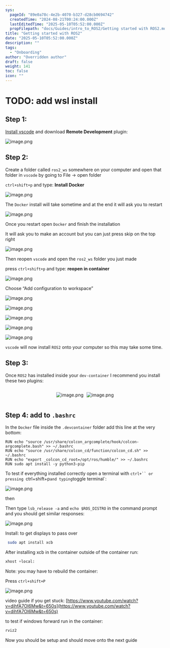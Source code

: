 ```yaml
---
sys:
  pageId: "89e0a78c-4e2b-4070-b327-d28cb0694742"
  createdTime: "2024-08-21T00:24:00.000Z"
  lastEditedTime: "2025-05-10T05:52:00.000Z"
  propFilepath: "docs/Guides/intro_to_ROS2/Getting started with ROS2.md"
title: "Getting started with ROS2"
date: "2025-05-10T05:52:00.000Z"
description: ""
tags:
  - "Onboarding"
author: "Overridden author"
draft: false
weight: 141
toc: false
icon: ""
---
```


# TODO: add wsl install

## Step 1:

[Install vscode](https://code.visualstudio.com/download) and download **Remote Development** plugin:

![image.png](https://prod-files-secure.s3.us-west-2.amazonaws.com/d518164a-d88e-44d1-a4ee-3adb3bd8bce0/efb52993-1881-4a40-b95e-6f020334f022/image.png?X-Amz-Algorithm=AWS4-HMAC-SHA256&X-Amz-Content-Sha256=UNSIGNED-PAYLOAD&X-Amz-Credential=ASIAZI2LB466VYQVKSY7%2F20250622%2Fus-west-2%2Fs3%2Faws4_request&X-Amz-Date=20250622T160904Z&X-Amz-Expires=3600&X-Amz-Security-Token=IQoJb3JpZ2luX2VjEAMaCXVzLXdlc3QtMiJHMEUCIQDcC1tvsK7cW7r9UaYSIJVUKDNrAbFSzkKPFzw9ntfTogIgGjIYVc9VBUBqb8B%2BrTFe9qlNGCZYbCfJZP1fqoI2kOMqiAQI7P%2F%2F%2F%2F%2F%2F%2F%2F%2F%2FARAAGgw2Mzc0MjMxODM4MDUiDFnG8BmQycnOKad6ZircA3Xl9tT8mf0tJlUe2DvENi6Z3WeIiIiSvr6OB9HvUTAiVaSpPLLgdxe2i6QoI%2Fcxkitk7xfCZEDnuTIaOdIs5tLToVkjLO1LefTBoKnOgXJDfOgyTpnzROZuq1buPXAgH63xxARhV3FrEeX7E%2FzljH9gCWpna4PczZiE8Sup4MR0tS8xJBnA6ovZD%2BzdQESS9AbbUSlu75zj8%2FM7sOFi36%2FhVbf4m1Ec9kD4J6HHNdO37SKGjlmkLQktpcRICe8IiOhz1CVg0ikuxRkVHmk42qPxecB7bXyHPzfBq72L3EDZCs7WvQZYX8v2raSqT1t1QABd5jXbXWGbXMFKvKRcPT4AXqp8YROhNOdJERipFr1cqffCJjaW0GIhLm2zd3LRKXnuIx5%2BUUQKAN3WA%2B31aZoiSTy8%2B7ITCi9Xzv6WEyOwtwX22VCj05bhevKFMZXEVf6IHZVz1r6Sgi6YvsoinDTQVSsb%2Bj73X4uAm1EMjXvIt7PZRuQAhs1lAoCzVRHH%2Bx1MUWrmYxdKCzADHxzPnQNO%2BqHRMrI4%2FgDkrbKJ7WczpI2aHRBv4GwAzlFjc86x5XSptLWGE6%2BRKrQVbx0CKu%2Beh%2FK83Zw22saUTXvEtxy93jkn90NHN%2B21GthUMKPB38IGOqUB6yeV8QRN4eAtXxzxctGS9yiLcw693pNFQfimoCfo%2B0AEl0dSDpdYX1tD%2Bc3%2F1PEsnHpY%2FUsG3F6Rqyo4VAz%2BBwp6011%2FgaJbFTdsEtHEX%2F%2FeaD4BgqHxKNF5c%2Bf1vr%2F%2BAJNSwP%2Bh1MEeacCgWpcMK8YUh64exRsAAuSH16THaa1k5p6c78IuPayVsP76dpu9F%2BMW9k6xff%2BOxnXG2o6ApolwjSrS&X-Amz-Signature=de2da1c3fc18c3d94df363c505b3007c37810a0824c3d851f44141935b87dcd0&X-Amz-SignedHeaders=host&x-amz-checksum-mode=ENABLED&x-id=GetObject)

## Step 2:

Create a folder called `ros2_ws` somewhere on your computer and open that folder in `vscode` by going to File → open folder 

`ctrl+shift+p` and type: **Install Docker**

![image.png](https://prod-files-secure.s3.us-west-2.amazonaws.com/d518164a-d88e-44d1-a4ee-3adb3bd8bce0/2269dc0e-1cd5-47ff-bceb-c04ad9b2eab0/image.png?X-Amz-Algorithm=AWS4-HMAC-SHA256&X-Amz-Content-Sha256=UNSIGNED-PAYLOAD&X-Amz-Credential=ASIAZI2LB466VYQVKSY7%2F20250622%2Fus-west-2%2Fs3%2Faws4_request&X-Amz-Date=20250622T160904Z&X-Amz-Expires=3600&X-Amz-Security-Token=IQoJb3JpZ2luX2VjEAMaCXVzLXdlc3QtMiJHMEUCIQDcC1tvsK7cW7r9UaYSIJVUKDNrAbFSzkKPFzw9ntfTogIgGjIYVc9VBUBqb8B%2BrTFe9qlNGCZYbCfJZP1fqoI2kOMqiAQI7P%2F%2F%2F%2F%2F%2F%2F%2F%2F%2FARAAGgw2Mzc0MjMxODM4MDUiDFnG8BmQycnOKad6ZircA3Xl9tT8mf0tJlUe2DvENi6Z3WeIiIiSvr6OB9HvUTAiVaSpPLLgdxe2i6QoI%2Fcxkitk7xfCZEDnuTIaOdIs5tLToVkjLO1LefTBoKnOgXJDfOgyTpnzROZuq1buPXAgH63xxARhV3FrEeX7E%2FzljH9gCWpna4PczZiE8Sup4MR0tS8xJBnA6ovZD%2BzdQESS9AbbUSlu75zj8%2FM7sOFi36%2FhVbf4m1Ec9kD4J6HHNdO37SKGjlmkLQktpcRICe8IiOhz1CVg0ikuxRkVHmk42qPxecB7bXyHPzfBq72L3EDZCs7WvQZYX8v2raSqT1t1QABd5jXbXWGbXMFKvKRcPT4AXqp8YROhNOdJERipFr1cqffCJjaW0GIhLm2zd3LRKXnuIx5%2BUUQKAN3WA%2B31aZoiSTy8%2B7ITCi9Xzv6WEyOwtwX22VCj05bhevKFMZXEVf6IHZVz1r6Sgi6YvsoinDTQVSsb%2Bj73X4uAm1EMjXvIt7PZRuQAhs1lAoCzVRHH%2Bx1MUWrmYxdKCzADHxzPnQNO%2BqHRMrI4%2FgDkrbKJ7WczpI2aHRBv4GwAzlFjc86x5XSptLWGE6%2BRKrQVbx0CKu%2Beh%2FK83Zw22saUTXvEtxy93jkn90NHN%2B21GthUMKPB38IGOqUB6yeV8QRN4eAtXxzxctGS9yiLcw693pNFQfimoCfo%2B0AEl0dSDpdYX1tD%2Bc3%2F1PEsnHpY%2FUsG3F6Rqyo4VAz%2BBwp6011%2FgaJbFTdsEtHEX%2F%2FeaD4BgqHxKNF5c%2Bf1vr%2F%2BAJNSwP%2Bh1MEeacCgWpcMK8YUh64exRsAAuSH16THaa1k5p6c78IuPayVsP76dpu9F%2BMW9k6xff%2BOxnXG2o6ApolwjSrS&X-Amz-Signature=beae778485bf2f06f3913aa0b06ded94a34b190496a6e6089ef33185f816f288&X-Amz-SignedHeaders=host&x-amz-checksum-mode=ENABLED&x-id=GetObject)

The `Docker` install will take sometime and at the end it will ask you to restart

![image.png](https://prod-files-secure.s3.us-west-2.amazonaws.com/d518164a-d88e-44d1-a4ee-3adb3bd8bce0/ed233f78-be33-4b1f-b89c-9c346c0e961e/image.png?X-Amz-Algorithm=AWS4-HMAC-SHA256&X-Amz-Content-Sha256=UNSIGNED-PAYLOAD&X-Amz-Credential=ASIAZI2LB466VYQVKSY7%2F20250622%2Fus-west-2%2Fs3%2Faws4_request&X-Amz-Date=20250622T160904Z&X-Amz-Expires=3600&X-Amz-Security-Token=IQoJb3JpZ2luX2VjEAMaCXVzLXdlc3QtMiJHMEUCIQDcC1tvsK7cW7r9UaYSIJVUKDNrAbFSzkKPFzw9ntfTogIgGjIYVc9VBUBqb8B%2BrTFe9qlNGCZYbCfJZP1fqoI2kOMqiAQI7P%2F%2F%2F%2F%2F%2F%2F%2F%2F%2FARAAGgw2Mzc0MjMxODM4MDUiDFnG8BmQycnOKad6ZircA3Xl9tT8mf0tJlUe2DvENi6Z3WeIiIiSvr6OB9HvUTAiVaSpPLLgdxe2i6QoI%2Fcxkitk7xfCZEDnuTIaOdIs5tLToVkjLO1LefTBoKnOgXJDfOgyTpnzROZuq1buPXAgH63xxARhV3FrEeX7E%2FzljH9gCWpna4PczZiE8Sup4MR0tS8xJBnA6ovZD%2BzdQESS9AbbUSlu75zj8%2FM7sOFi36%2FhVbf4m1Ec9kD4J6HHNdO37SKGjlmkLQktpcRICe8IiOhz1CVg0ikuxRkVHmk42qPxecB7bXyHPzfBq72L3EDZCs7WvQZYX8v2raSqT1t1QABd5jXbXWGbXMFKvKRcPT4AXqp8YROhNOdJERipFr1cqffCJjaW0GIhLm2zd3LRKXnuIx5%2BUUQKAN3WA%2B31aZoiSTy8%2B7ITCi9Xzv6WEyOwtwX22VCj05bhevKFMZXEVf6IHZVz1r6Sgi6YvsoinDTQVSsb%2Bj73X4uAm1EMjXvIt7PZRuQAhs1lAoCzVRHH%2Bx1MUWrmYxdKCzADHxzPnQNO%2BqHRMrI4%2FgDkrbKJ7WczpI2aHRBv4GwAzlFjc86x5XSptLWGE6%2BRKrQVbx0CKu%2Beh%2FK83Zw22saUTXvEtxy93jkn90NHN%2B21GthUMKPB38IGOqUB6yeV8QRN4eAtXxzxctGS9yiLcw693pNFQfimoCfo%2B0AEl0dSDpdYX1tD%2Bc3%2F1PEsnHpY%2FUsG3F6Rqyo4VAz%2BBwp6011%2FgaJbFTdsEtHEX%2F%2FeaD4BgqHxKNF5c%2Bf1vr%2F%2BAJNSwP%2Bh1MEeacCgWpcMK8YUh64exRsAAuSH16THaa1k5p6c78IuPayVsP76dpu9F%2BMW9k6xff%2BOxnXG2o6ApolwjSrS&X-Amz-Signature=f6c319cb0fb933abf3f130baa70483e136dcb6a2a6453b09b6a8106f910269e3&X-Amz-SignedHeaders=host&x-amz-checksum-mode=ENABLED&x-id=GetObject)

Once you restart open `Docker` and finish the installation

It will ask you to make an account but you can just press skip on the top right

![image.png](https://prod-files-secure.s3.us-west-2.amazonaws.com/d518164a-d88e-44d1-a4ee-3adb3bd8bce0/21010ad9-1659-4fd9-9f59-9932a09b2a3d/image.png?X-Amz-Algorithm=AWS4-HMAC-SHA256&X-Amz-Content-Sha256=UNSIGNED-PAYLOAD&X-Amz-Credential=ASIAZI2LB466VYQVKSY7%2F20250622%2Fus-west-2%2Fs3%2Faws4_request&X-Amz-Date=20250622T160904Z&X-Amz-Expires=3600&X-Amz-Security-Token=IQoJb3JpZ2luX2VjEAMaCXVzLXdlc3QtMiJHMEUCIQDcC1tvsK7cW7r9UaYSIJVUKDNrAbFSzkKPFzw9ntfTogIgGjIYVc9VBUBqb8B%2BrTFe9qlNGCZYbCfJZP1fqoI2kOMqiAQI7P%2F%2F%2F%2F%2F%2F%2F%2F%2F%2FARAAGgw2Mzc0MjMxODM4MDUiDFnG8BmQycnOKad6ZircA3Xl9tT8mf0tJlUe2DvENi6Z3WeIiIiSvr6OB9HvUTAiVaSpPLLgdxe2i6QoI%2Fcxkitk7xfCZEDnuTIaOdIs5tLToVkjLO1LefTBoKnOgXJDfOgyTpnzROZuq1buPXAgH63xxARhV3FrEeX7E%2FzljH9gCWpna4PczZiE8Sup4MR0tS8xJBnA6ovZD%2BzdQESS9AbbUSlu75zj8%2FM7sOFi36%2FhVbf4m1Ec9kD4J6HHNdO37SKGjlmkLQktpcRICe8IiOhz1CVg0ikuxRkVHmk42qPxecB7bXyHPzfBq72L3EDZCs7WvQZYX8v2raSqT1t1QABd5jXbXWGbXMFKvKRcPT4AXqp8YROhNOdJERipFr1cqffCJjaW0GIhLm2zd3LRKXnuIx5%2BUUQKAN3WA%2B31aZoiSTy8%2B7ITCi9Xzv6WEyOwtwX22VCj05bhevKFMZXEVf6IHZVz1r6Sgi6YvsoinDTQVSsb%2Bj73X4uAm1EMjXvIt7PZRuQAhs1lAoCzVRHH%2Bx1MUWrmYxdKCzADHxzPnQNO%2BqHRMrI4%2FgDkrbKJ7WczpI2aHRBv4GwAzlFjc86x5XSptLWGE6%2BRKrQVbx0CKu%2Beh%2FK83Zw22saUTXvEtxy93jkn90NHN%2B21GthUMKPB38IGOqUB6yeV8QRN4eAtXxzxctGS9yiLcw693pNFQfimoCfo%2B0AEl0dSDpdYX1tD%2Bc3%2F1PEsnHpY%2FUsG3F6Rqyo4VAz%2BBwp6011%2FgaJbFTdsEtHEX%2F%2FeaD4BgqHxKNF5c%2Bf1vr%2F%2BAJNSwP%2Bh1MEeacCgWpcMK8YUh64exRsAAuSH16THaa1k5p6c78IuPayVsP76dpu9F%2BMW9k6xff%2BOxnXG2o6ApolwjSrS&X-Amz-Signature=2469beb477e1060bcda5d999742d2bfc5d4d17a5dfcf16d8d0353907e3ded1ce&X-Amz-SignedHeaders=host&x-amz-checksum-mode=ENABLED&x-id=GetObject)

Then reopen `vscode` and open the `ros2_ws` folder you just made

press `ctrl+shift+p` and type: **reopen in container**

![image.png](https://prod-files-secure.s3.us-west-2.amazonaws.com/d518164a-d88e-44d1-a4ee-3adb3bd8bce0/4e93b8c2-41ad-488c-8095-c74205196118/image.png?X-Amz-Algorithm=AWS4-HMAC-SHA256&X-Amz-Content-Sha256=UNSIGNED-PAYLOAD&X-Amz-Credential=ASIAZI2LB466VYQVKSY7%2F20250622%2Fus-west-2%2Fs3%2Faws4_request&X-Amz-Date=20250622T160904Z&X-Amz-Expires=3600&X-Amz-Security-Token=IQoJb3JpZ2luX2VjEAMaCXVzLXdlc3QtMiJHMEUCIQDcC1tvsK7cW7r9UaYSIJVUKDNrAbFSzkKPFzw9ntfTogIgGjIYVc9VBUBqb8B%2BrTFe9qlNGCZYbCfJZP1fqoI2kOMqiAQI7P%2F%2F%2F%2F%2F%2F%2F%2F%2F%2FARAAGgw2Mzc0MjMxODM4MDUiDFnG8BmQycnOKad6ZircA3Xl9tT8mf0tJlUe2DvENi6Z3WeIiIiSvr6OB9HvUTAiVaSpPLLgdxe2i6QoI%2Fcxkitk7xfCZEDnuTIaOdIs5tLToVkjLO1LefTBoKnOgXJDfOgyTpnzROZuq1buPXAgH63xxARhV3FrEeX7E%2FzljH9gCWpna4PczZiE8Sup4MR0tS8xJBnA6ovZD%2BzdQESS9AbbUSlu75zj8%2FM7sOFi36%2FhVbf4m1Ec9kD4J6HHNdO37SKGjlmkLQktpcRICe8IiOhz1CVg0ikuxRkVHmk42qPxecB7bXyHPzfBq72L3EDZCs7WvQZYX8v2raSqT1t1QABd5jXbXWGbXMFKvKRcPT4AXqp8YROhNOdJERipFr1cqffCJjaW0GIhLm2zd3LRKXnuIx5%2BUUQKAN3WA%2B31aZoiSTy8%2B7ITCi9Xzv6WEyOwtwX22VCj05bhevKFMZXEVf6IHZVz1r6Sgi6YvsoinDTQVSsb%2Bj73X4uAm1EMjXvIt7PZRuQAhs1lAoCzVRHH%2Bx1MUWrmYxdKCzADHxzPnQNO%2BqHRMrI4%2FgDkrbKJ7WczpI2aHRBv4GwAzlFjc86x5XSptLWGE6%2BRKrQVbx0CKu%2Beh%2FK83Zw22saUTXvEtxy93jkn90NHN%2B21GthUMKPB38IGOqUB6yeV8QRN4eAtXxzxctGS9yiLcw693pNFQfimoCfo%2B0AEl0dSDpdYX1tD%2Bc3%2F1PEsnHpY%2FUsG3F6Rqyo4VAz%2BBwp6011%2FgaJbFTdsEtHEX%2F%2FeaD4BgqHxKNF5c%2Bf1vr%2F%2BAJNSwP%2Bh1MEeacCgWpcMK8YUh64exRsAAuSH16THaa1k5p6c78IuPayVsP76dpu9F%2BMW9k6xff%2BOxnXG2o6ApolwjSrS&X-Amz-Signature=b89010fe14e09711bb21b4538e6866e5d21726cf38557a364f3a37b6082401fe&X-Amz-SignedHeaders=host&x-amz-checksum-mode=ENABLED&x-id=GetObject)

Choose “Add configuration to workspace”

![image.png](https://prod-files-secure.s3.us-west-2.amazonaws.com/d518164a-d88e-44d1-a4ee-3adb3bd8bce0/9560b282-5060-4989-ba37-97e7b2c22476/image.png?X-Amz-Algorithm=AWS4-HMAC-SHA256&X-Amz-Content-Sha256=UNSIGNED-PAYLOAD&X-Amz-Credential=ASIAZI2LB466VYQVKSY7%2F20250622%2Fus-west-2%2Fs3%2Faws4_request&X-Amz-Date=20250622T160904Z&X-Amz-Expires=3600&X-Amz-Security-Token=IQoJb3JpZ2luX2VjEAMaCXVzLXdlc3QtMiJHMEUCIQDcC1tvsK7cW7r9UaYSIJVUKDNrAbFSzkKPFzw9ntfTogIgGjIYVc9VBUBqb8B%2BrTFe9qlNGCZYbCfJZP1fqoI2kOMqiAQI7P%2F%2F%2F%2F%2F%2F%2F%2F%2F%2FARAAGgw2Mzc0MjMxODM4MDUiDFnG8BmQycnOKad6ZircA3Xl9tT8mf0tJlUe2DvENi6Z3WeIiIiSvr6OB9HvUTAiVaSpPLLgdxe2i6QoI%2Fcxkitk7xfCZEDnuTIaOdIs5tLToVkjLO1LefTBoKnOgXJDfOgyTpnzROZuq1buPXAgH63xxARhV3FrEeX7E%2FzljH9gCWpna4PczZiE8Sup4MR0tS8xJBnA6ovZD%2BzdQESS9AbbUSlu75zj8%2FM7sOFi36%2FhVbf4m1Ec9kD4J6HHNdO37SKGjlmkLQktpcRICe8IiOhz1CVg0ikuxRkVHmk42qPxecB7bXyHPzfBq72L3EDZCs7WvQZYX8v2raSqT1t1QABd5jXbXWGbXMFKvKRcPT4AXqp8YROhNOdJERipFr1cqffCJjaW0GIhLm2zd3LRKXnuIx5%2BUUQKAN3WA%2B31aZoiSTy8%2B7ITCi9Xzv6WEyOwtwX22VCj05bhevKFMZXEVf6IHZVz1r6Sgi6YvsoinDTQVSsb%2Bj73X4uAm1EMjXvIt7PZRuQAhs1lAoCzVRHH%2Bx1MUWrmYxdKCzADHxzPnQNO%2BqHRMrI4%2FgDkrbKJ7WczpI2aHRBv4GwAzlFjc86x5XSptLWGE6%2BRKrQVbx0CKu%2Beh%2FK83Zw22saUTXvEtxy93jkn90NHN%2B21GthUMKPB38IGOqUB6yeV8QRN4eAtXxzxctGS9yiLcw693pNFQfimoCfo%2B0AEl0dSDpdYX1tD%2Bc3%2F1PEsnHpY%2FUsG3F6Rqyo4VAz%2BBwp6011%2FgaJbFTdsEtHEX%2F%2FeaD4BgqHxKNF5c%2Bf1vr%2F%2BAJNSwP%2Bh1MEeacCgWpcMK8YUh64exRsAAuSH16THaa1k5p6c78IuPayVsP76dpu9F%2BMW9k6xff%2BOxnXG2o6ApolwjSrS&X-Amz-Signature=2f9ce79a3f04d85fb763926f41547200373024114a35b515171067bc1f571c4f&X-Amz-SignedHeaders=host&x-amz-checksum-mode=ENABLED&x-id=GetObject)

![image.png](https://prod-files-secure.s3.us-west-2.amazonaws.com/d518164a-d88e-44d1-a4ee-3adb3bd8bce0/2ee63f81-886b-48e8-a553-dc6e5eac99e4/image.png?X-Amz-Algorithm=AWS4-HMAC-SHA256&X-Amz-Content-Sha256=UNSIGNED-PAYLOAD&X-Amz-Credential=ASIAZI2LB466VYQVKSY7%2F20250622%2Fus-west-2%2Fs3%2Faws4_request&X-Amz-Date=20250622T160904Z&X-Amz-Expires=3600&X-Amz-Security-Token=IQoJb3JpZ2luX2VjEAMaCXVzLXdlc3QtMiJHMEUCIQDcC1tvsK7cW7r9UaYSIJVUKDNrAbFSzkKPFzw9ntfTogIgGjIYVc9VBUBqb8B%2BrTFe9qlNGCZYbCfJZP1fqoI2kOMqiAQI7P%2F%2F%2F%2F%2F%2F%2F%2F%2F%2FARAAGgw2Mzc0MjMxODM4MDUiDFnG8BmQycnOKad6ZircA3Xl9tT8mf0tJlUe2DvENi6Z3WeIiIiSvr6OB9HvUTAiVaSpPLLgdxe2i6QoI%2Fcxkitk7xfCZEDnuTIaOdIs5tLToVkjLO1LefTBoKnOgXJDfOgyTpnzROZuq1buPXAgH63xxARhV3FrEeX7E%2FzljH9gCWpna4PczZiE8Sup4MR0tS8xJBnA6ovZD%2BzdQESS9AbbUSlu75zj8%2FM7sOFi36%2FhVbf4m1Ec9kD4J6HHNdO37SKGjlmkLQktpcRICe8IiOhz1CVg0ikuxRkVHmk42qPxecB7bXyHPzfBq72L3EDZCs7WvQZYX8v2raSqT1t1QABd5jXbXWGbXMFKvKRcPT4AXqp8YROhNOdJERipFr1cqffCJjaW0GIhLm2zd3LRKXnuIx5%2BUUQKAN3WA%2B31aZoiSTy8%2B7ITCi9Xzv6WEyOwtwX22VCj05bhevKFMZXEVf6IHZVz1r6Sgi6YvsoinDTQVSsb%2Bj73X4uAm1EMjXvIt7PZRuQAhs1lAoCzVRHH%2Bx1MUWrmYxdKCzADHxzPnQNO%2BqHRMrI4%2FgDkrbKJ7WczpI2aHRBv4GwAzlFjc86x5XSptLWGE6%2BRKrQVbx0CKu%2Beh%2FK83Zw22saUTXvEtxy93jkn90NHN%2B21GthUMKPB38IGOqUB6yeV8QRN4eAtXxzxctGS9yiLcw693pNFQfimoCfo%2B0AEl0dSDpdYX1tD%2Bc3%2F1PEsnHpY%2FUsG3F6Rqyo4VAz%2BBwp6011%2FgaJbFTdsEtHEX%2F%2FeaD4BgqHxKNF5c%2Bf1vr%2F%2BAJNSwP%2Bh1MEeacCgWpcMK8YUh64exRsAAuSH16THaa1k5p6c78IuPayVsP76dpu9F%2BMW9k6xff%2BOxnXG2o6ApolwjSrS&X-Amz-Signature=5b4355ec6ea7fceb459a3e25b11ac6bb47427b3885d8b4e2f48ebb314d006145&X-Amz-SignedHeaders=host&x-amz-checksum-mode=ENABLED&x-id=GetObject)

![image.png](https://prod-files-secure.s3.us-west-2.amazonaws.com/d518164a-d88e-44d1-a4ee-3adb3bd8bce0/ae1580b2-b048-407e-aed9-b584224a7a04/image.png?X-Amz-Algorithm=AWS4-HMAC-SHA256&X-Amz-Content-Sha256=UNSIGNED-PAYLOAD&X-Amz-Credential=ASIAZI2LB466VYQVKSY7%2F20250622%2Fus-west-2%2Fs3%2Faws4_request&X-Amz-Date=20250622T160904Z&X-Amz-Expires=3600&X-Amz-Security-Token=IQoJb3JpZ2luX2VjEAMaCXVzLXdlc3QtMiJHMEUCIQDcC1tvsK7cW7r9UaYSIJVUKDNrAbFSzkKPFzw9ntfTogIgGjIYVc9VBUBqb8B%2BrTFe9qlNGCZYbCfJZP1fqoI2kOMqiAQI7P%2F%2F%2F%2F%2F%2F%2F%2F%2F%2FARAAGgw2Mzc0MjMxODM4MDUiDFnG8BmQycnOKad6ZircA3Xl9tT8mf0tJlUe2DvENi6Z3WeIiIiSvr6OB9HvUTAiVaSpPLLgdxe2i6QoI%2Fcxkitk7xfCZEDnuTIaOdIs5tLToVkjLO1LefTBoKnOgXJDfOgyTpnzROZuq1buPXAgH63xxARhV3FrEeX7E%2FzljH9gCWpna4PczZiE8Sup4MR0tS8xJBnA6ovZD%2BzdQESS9AbbUSlu75zj8%2FM7sOFi36%2FhVbf4m1Ec9kD4J6HHNdO37SKGjlmkLQktpcRICe8IiOhz1CVg0ikuxRkVHmk42qPxecB7bXyHPzfBq72L3EDZCs7WvQZYX8v2raSqT1t1QABd5jXbXWGbXMFKvKRcPT4AXqp8YROhNOdJERipFr1cqffCJjaW0GIhLm2zd3LRKXnuIx5%2BUUQKAN3WA%2B31aZoiSTy8%2B7ITCi9Xzv6WEyOwtwX22VCj05bhevKFMZXEVf6IHZVz1r6Sgi6YvsoinDTQVSsb%2Bj73X4uAm1EMjXvIt7PZRuQAhs1lAoCzVRHH%2Bx1MUWrmYxdKCzADHxzPnQNO%2BqHRMrI4%2FgDkrbKJ7WczpI2aHRBv4GwAzlFjc86x5XSptLWGE6%2BRKrQVbx0CKu%2Beh%2FK83Zw22saUTXvEtxy93jkn90NHN%2B21GthUMKPB38IGOqUB6yeV8QRN4eAtXxzxctGS9yiLcw693pNFQfimoCfo%2B0AEl0dSDpdYX1tD%2Bc3%2F1PEsnHpY%2FUsG3F6Rqyo4VAz%2BBwp6011%2FgaJbFTdsEtHEX%2F%2FeaD4BgqHxKNF5c%2Bf1vr%2F%2BAJNSwP%2Bh1MEeacCgWpcMK8YUh64exRsAAuSH16THaa1k5p6c78IuPayVsP76dpu9F%2BMW9k6xff%2BOxnXG2o6ApolwjSrS&X-Amz-Signature=20ee8fb212520e236ff6e048fae711cc55ffdaaaca8073a8523077e415663634&X-Amz-SignedHeaders=host&x-amz-checksum-mode=ENABLED&x-id=GetObject)

![image.png](https://prod-files-secure.s3.us-west-2.amazonaws.com/d518164a-d88e-44d1-a4ee-3adb3bd8bce0/53255b28-f75e-430f-b9e3-c0ac8577e42b/image.png?X-Amz-Algorithm=AWS4-HMAC-SHA256&X-Amz-Content-Sha256=UNSIGNED-PAYLOAD&X-Amz-Credential=ASIAZI2LB466VYQVKSY7%2F20250622%2Fus-west-2%2Fs3%2Faws4_request&X-Amz-Date=20250622T160904Z&X-Amz-Expires=3600&X-Amz-Security-Token=IQoJb3JpZ2luX2VjEAMaCXVzLXdlc3QtMiJHMEUCIQDcC1tvsK7cW7r9UaYSIJVUKDNrAbFSzkKPFzw9ntfTogIgGjIYVc9VBUBqb8B%2BrTFe9qlNGCZYbCfJZP1fqoI2kOMqiAQI7P%2F%2F%2F%2F%2F%2F%2F%2F%2F%2FARAAGgw2Mzc0MjMxODM4MDUiDFnG8BmQycnOKad6ZircA3Xl9tT8mf0tJlUe2DvENi6Z3WeIiIiSvr6OB9HvUTAiVaSpPLLgdxe2i6QoI%2Fcxkitk7xfCZEDnuTIaOdIs5tLToVkjLO1LefTBoKnOgXJDfOgyTpnzROZuq1buPXAgH63xxARhV3FrEeX7E%2FzljH9gCWpna4PczZiE8Sup4MR0tS8xJBnA6ovZD%2BzdQESS9AbbUSlu75zj8%2FM7sOFi36%2FhVbf4m1Ec9kD4J6HHNdO37SKGjlmkLQktpcRICe8IiOhz1CVg0ikuxRkVHmk42qPxecB7bXyHPzfBq72L3EDZCs7WvQZYX8v2raSqT1t1QABd5jXbXWGbXMFKvKRcPT4AXqp8YROhNOdJERipFr1cqffCJjaW0GIhLm2zd3LRKXnuIx5%2BUUQKAN3WA%2B31aZoiSTy8%2B7ITCi9Xzv6WEyOwtwX22VCj05bhevKFMZXEVf6IHZVz1r6Sgi6YvsoinDTQVSsb%2Bj73X4uAm1EMjXvIt7PZRuQAhs1lAoCzVRHH%2Bx1MUWrmYxdKCzADHxzPnQNO%2BqHRMrI4%2FgDkrbKJ7WczpI2aHRBv4GwAzlFjc86x5XSptLWGE6%2BRKrQVbx0CKu%2Beh%2FK83Zw22saUTXvEtxy93jkn90NHN%2B21GthUMKPB38IGOqUB6yeV8QRN4eAtXxzxctGS9yiLcw693pNFQfimoCfo%2B0AEl0dSDpdYX1tD%2Bc3%2F1PEsnHpY%2FUsG3F6Rqyo4VAz%2BBwp6011%2FgaJbFTdsEtHEX%2F%2FeaD4BgqHxKNF5c%2Bf1vr%2F%2BAJNSwP%2Bh1MEeacCgWpcMK8YUh64exRsAAuSH16THaa1k5p6c78IuPayVsP76dpu9F%2BMW9k6xff%2BOxnXG2o6ApolwjSrS&X-Amz-Signature=337918d2b3aa4f5af9a4f70b73f4c877391bbf1d4b14c4f713f4b352bd03bebe&X-Amz-SignedHeaders=host&x-amz-checksum-mode=ENABLED&x-id=GetObject)

![image.png](https://prod-files-secure.s3.us-west-2.amazonaws.com/d518164a-d88e-44d1-a4ee-3adb3bd8bce0/7c562767-5af9-4ffb-97d1-327bcdf4ee00/image.png?X-Amz-Algorithm=AWS4-HMAC-SHA256&X-Amz-Content-Sha256=UNSIGNED-PAYLOAD&X-Amz-Credential=ASIAZI2LB466VYQVKSY7%2F20250622%2Fus-west-2%2Fs3%2Faws4_request&X-Amz-Date=20250622T160904Z&X-Amz-Expires=3600&X-Amz-Security-Token=IQoJb3JpZ2luX2VjEAMaCXVzLXdlc3QtMiJHMEUCIQDcC1tvsK7cW7r9UaYSIJVUKDNrAbFSzkKPFzw9ntfTogIgGjIYVc9VBUBqb8B%2BrTFe9qlNGCZYbCfJZP1fqoI2kOMqiAQI7P%2F%2F%2F%2F%2F%2F%2F%2F%2F%2FARAAGgw2Mzc0MjMxODM4MDUiDFnG8BmQycnOKad6ZircA3Xl9tT8mf0tJlUe2DvENi6Z3WeIiIiSvr6OB9HvUTAiVaSpPLLgdxe2i6QoI%2Fcxkitk7xfCZEDnuTIaOdIs5tLToVkjLO1LefTBoKnOgXJDfOgyTpnzROZuq1buPXAgH63xxARhV3FrEeX7E%2FzljH9gCWpna4PczZiE8Sup4MR0tS8xJBnA6ovZD%2BzdQESS9AbbUSlu75zj8%2FM7sOFi36%2FhVbf4m1Ec9kD4J6HHNdO37SKGjlmkLQktpcRICe8IiOhz1CVg0ikuxRkVHmk42qPxecB7bXyHPzfBq72L3EDZCs7WvQZYX8v2raSqT1t1QABd5jXbXWGbXMFKvKRcPT4AXqp8YROhNOdJERipFr1cqffCJjaW0GIhLm2zd3LRKXnuIx5%2BUUQKAN3WA%2B31aZoiSTy8%2B7ITCi9Xzv6WEyOwtwX22VCj05bhevKFMZXEVf6IHZVz1r6Sgi6YvsoinDTQVSsb%2Bj73X4uAm1EMjXvIt7PZRuQAhs1lAoCzVRHH%2Bx1MUWrmYxdKCzADHxzPnQNO%2BqHRMrI4%2FgDkrbKJ7WczpI2aHRBv4GwAzlFjc86x5XSptLWGE6%2BRKrQVbx0CKu%2Beh%2FK83Zw22saUTXvEtxy93jkn90NHN%2B21GthUMKPB38IGOqUB6yeV8QRN4eAtXxzxctGS9yiLcw693pNFQfimoCfo%2B0AEl0dSDpdYX1tD%2Bc3%2F1PEsnHpY%2FUsG3F6Rqyo4VAz%2BBwp6011%2FgaJbFTdsEtHEX%2F%2FeaD4BgqHxKNF5c%2Bf1vr%2F%2BAJNSwP%2Bh1MEeacCgWpcMK8YUh64exRsAAuSH16THaa1k5p6c78IuPayVsP76dpu9F%2BMW9k6xff%2BOxnXG2o6ApolwjSrS&X-Amz-Signature=6c8d84cb78cb9f6c9d8c294ded0210fb93cd2db03647cb4a3135ee4582bc21fe&X-Amz-SignedHeaders=host&x-amz-checksum-mode=ENABLED&x-id=GetObject)

`vscode` will now install `ROS2` onto your computer so this may take some time.

## Step 3:

Once `ROS2` has installed inside your `dev-container` I recommend you install these two plugins:

<div style="display: flex;flex-direction: row; column-gap:10px; max-width: 630px;justify-content: center;">
<div>

![image.png](https://prod-files-secure.s3.us-west-2.amazonaws.com/d518164a-d88e-44d1-a4ee-3adb3bd8bce0/3fc3d550-5a54-4ba1-ba6b-faa01cdb7369/image.png?X-Amz-Algorithm=AWS4-HMAC-SHA256&X-Amz-Content-Sha256=UNSIGNED-PAYLOAD&X-Amz-Credential=ASIAZI2LB466QQNTLARZ%2F20250622%2Fus-west-2%2Fs3%2Faws4_request&X-Amz-Date=20250622T160909Z&X-Amz-Expires=3600&X-Amz-Security-Token=IQoJb3JpZ2luX2VjEAQaCXVzLXdlc3QtMiJHMEUCIQD4Vkbgzc4DaHNKKaKqFtX%2FLYMK9%2FqlMEzTq8POPWSIdwIgUiBRS6ITx1DjLD%2B%2FjapsnzZN470URMLT%2BZz7B0wmQiwqiAQI7f%2F%2F%2F%2F%2F%2F%2F%2F%2F%2FARAAGgw2Mzc0MjMxODM4MDUiDJGnxIxSnHIIPqdohSrcA43LjjbZU8112SW%2F7ot%2FugjbXiOQqqyoRF655xjWBL4ASfErt0RviBcHUz5yFj4N6Za1YaWkzbFrt%2BXRxXkubAtHW9vwZsGrE%2Fusib%2BJRQ%2FYwWSjYe7qsQW8IKYlk7fHsfj6v3jqvCGQKo0f4sRS3eU3xOf%2BsDvfgPHxbBINjK2HoKkEDgZ2nu6%2BithxlFvSSJHGr9WgSw4rw86wUSJnLsxHovT91y7g860jrxX715eLytgjXFRJMrYC364X51taNCexkPx4ck6SU0DakBEm20tm%2BBgXvcFKSRxNHilMZIQnaOyVFyppH1qI%2FKsLF14N%2FJoyJfL18%2FxFpf1%2FYiKqNkeekAK0xHhl2mXLJvXRmIcUhAsilKZSHr%2B5IkuB72MV07u%2B%2BbqPjdT0jYjf6wik2NcvRsx8HSu%2BPsCNvjDZCbo78Fr6eq5UNd2BGeFoGCLvJdnmXqUWh90VRykIqZmTt%2FP6FHeFXh%2B1UjuVyubKXDirKJvAEqevk0cfsFTcUr4373x%2Br4wu37gad5wjO2Skpz%2F6Q4DxliveJZtpIY0mBJ1XEfJ3Gyr1x5Z7BqzK8Pkax9hi1lRME4f6sjR7l9cAzFaLbfbc0x%2Fx4xHQuuQLr7Reakq5M5U4xmCgx%2B3YMPfZ38IGOqUB978qVA6%2BPSxXMFoZrIz7oONPMHLG3F%2BOBqrzTBncaHpK7AMCr5qZVxYCtdjz9GF9YeKEHwClzPiky44KMWJtG7cnTOGTlG6BRcdvf%2BcRaGtZAhHUuZyn3D3FVMAoGNDiTwkQzkhtfoXUMbhskukW%2BzQ1YxnlASqo0naeQqE6ddQloz%2FCLQTdjJx3n4u544zOEmdrNrCb4%2F0fTEA39sc%2BFCL7lR1j&X-Amz-Signature=2abb6d9024b2a208e3f9c896e85e9f21f8043d54b12a28b4c2229321e36e85fc&X-Amz-SignedHeaders=host&x-amz-checksum-mode=ENABLED&x-id=GetObject)

</div>
<div>

![image.png](https://prod-files-secure.s3.us-west-2.amazonaws.com/d518164a-d88e-44d1-a4ee-3adb3bd8bce0/d994cc66-13c2-4093-a5a3-f84cf4601a82/image.png?X-Amz-Algorithm=AWS4-HMAC-SHA256&X-Amz-Content-Sha256=UNSIGNED-PAYLOAD&X-Amz-Credential=ASIAZI2LB466XXBVEW4P%2F20250622%2Fus-west-2%2Fs3%2Faws4_request&X-Amz-Date=20250622T160911Z&X-Amz-Expires=3600&X-Amz-Security-Token=IQoJb3JpZ2luX2VjEAUaCXVzLXdlc3QtMiJHMEUCIQCQYD5oKMulJC4YJhT8t%2F2B%2BobmD0hQi8jzdLkjpx4p9wIgC%2BhYhkn89AnXL%2FoT2xx8un4vIr%2Fywqus2qlLTy5ShXAqiAQI7f%2F%2F%2F%2F%2F%2F%2F%2F%2F%2FARAAGgw2Mzc0MjMxODM4MDUiDMdnj8%2FIYcnquKPkRSrcA4ZjzC%2FtGtng9hVI%2BdptZT0%2FNbBqXRK6hKIHIrm6a9E1HpTtr0HbormdgxuF3IFRvF9vw5WAqA1WKZ%2BeNUrH5wQZ10ZlCCZxsuN2xsw%2BAnDqDMmrlwXf7J9jv0LNfKKZl7bUFXkUl1OO6kaMP2IrYysTGCeWZYLVlYs5IOj%2B4aX4i1FnJrPdzkpSNUgbaXwypzw5uFPe5Jon7xhBqMn6sO89bx5LXxRkmvvfjiMTvUqMf4hcIG%2F1gx%2F3x7ZQgnztJmTwqZEXXHWIsr3nHW%2BkwYhrzyVXfMaTmwB8Sk0lPq%2FuowoByFeC8gOnc8HvznspYMPmMxHR%2F6faiDGaMZy%2BzgJQbIuimFnUA2h3eh9x7dyvNJUsa7trrNRC%2FlOPg%2Bi3cyZ26l8mdsCC%2BBLas9CmNzajGvQhX8aTHXuhIZOuAqmUfJJyHLs%2FKS79SaLvUM2GtBtjI3DjV5I6zs7r9dbdcoE%2BP402P2j7OHC8eBZ%2BaKKDthbWuwSc1zCm5ue%2B9xJgZVpnORiRz3lwbVYMZJAduZZxUSKW9vnZtH1oT%2F1nLlf6XZGT03L7%2BiUXult%2FDw1LtL%2FKnt9Pk6rh0yDycFxHpocBWr%2F1wxIFi3q6qBUVFsdD%2BBWDcA15bXlp8%2BicMK7q38IGOqUBG6GMOEndTq%2B7rT7PtyTRXldeJWch717JbY%2BBV7kDMFg1QhhaNHIwmDnCjIbe7GLQb9l2YIcCGBGTzx9ExK4omZd3tC5iG019CGB2VqoGKR4U%2FuAjCD%2BXuaKH2Z8Ssuo09wBf1tIrZhNOv2gE2P25v0ArjjOzM%2BEG3N4cVGKceSxrwNiGENyGxsCqopn5QnXrZU3wRPt%2BwTrIhMga7srOGPeEIIXU&X-Amz-Signature=3b2097fad2201e78e458f79d57443eb4a732bc5b7ce70c8c23b622dd41256341&X-Amz-SignedHeaders=host&x-amz-checksum-mode=ENABLED&x-id=GetObject)

</div>
</div>

## Step 4: add to `.bashrc`

In the `Docker` file inside the `.devcontainer` folder add this line at the very bottom: 

```docker
RUN echo "source /usr/share/colcon_argcomplete/hook/colcon-argcomplete.bash" >> ~/.bashrc
RUN echo "source /usr/share/colcon_cd/function/colcon_cd.sh" >> ~/.bashrc
RUN echo "export _colcon_cd_root=/opt/ros/humble/" >> ~/.bashrc
RUN sudo apt install -y python3-pip 
```

To test if everything installed correctly open a terminal with `ctrl+`` or pressing `ctrl+shift+p` and typing `toggle terminal`:

![image.png](https://prod-files-secure.s3.us-west-2.amazonaws.com/d518164a-d88e-44d1-a4ee-3adb3bd8bce0/6a4943d8-b04e-4c02-9a58-775f3384d1a5/image.png?X-Amz-Algorithm=AWS4-HMAC-SHA256&X-Amz-Content-Sha256=UNSIGNED-PAYLOAD&X-Amz-Credential=ASIAZI2LB466VYQVKSY7%2F20250622%2Fus-west-2%2Fs3%2Faws4_request&X-Amz-Date=20250622T160904Z&X-Amz-Expires=3600&X-Amz-Security-Token=IQoJb3JpZ2luX2VjEAMaCXVzLXdlc3QtMiJHMEUCIQDcC1tvsK7cW7r9UaYSIJVUKDNrAbFSzkKPFzw9ntfTogIgGjIYVc9VBUBqb8B%2BrTFe9qlNGCZYbCfJZP1fqoI2kOMqiAQI7P%2F%2F%2F%2F%2F%2F%2F%2F%2F%2FARAAGgw2Mzc0MjMxODM4MDUiDFnG8BmQycnOKad6ZircA3Xl9tT8mf0tJlUe2DvENi6Z3WeIiIiSvr6OB9HvUTAiVaSpPLLgdxe2i6QoI%2Fcxkitk7xfCZEDnuTIaOdIs5tLToVkjLO1LefTBoKnOgXJDfOgyTpnzROZuq1buPXAgH63xxARhV3FrEeX7E%2FzljH9gCWpna4PczZiE8Sup4MR0tS8xJBnA6ovZD%2BzdQESS9AbbUSlu75zj8%2FM7sOFi36%2FhVbf4m1Ec9kD4J6HHNdO37SKGjlmkLQktpcRICe8IiOhz1CVg0ikuxRkVHmk42qPxecB7bXyHPzfBq72L3EDZCs7WvQZYX8v2raSqT1t1QABd5jXbXWGbXMFKvKRcPT4AXqp8YROhNOdJERipFr1cqffCJjaW0GIhLm2zd3LRKXnuIx5%2BUUQKAN3WA%2B31aZoiSTy8%2B7ITCi9Xzv6WEyOwtwX22VCj05bhevKFMZXEVf6IHZVz1r6Sgi6YvsoinDTQVSsb%2Bj73X4uAm1EMjXvIt7PZRuQAhs1lAoCzVRHH%2Bx1MUWrmYxdKCzADHxzPnQNO%2BqHRMrI4%2FgDkrbKJ7WczpI2aHRBv4GwAzlFjc86x5XSptLWGE6%2BRKrQVbx0CKu%2Beh%2FK83Zw22saUTXvEtxy93jkn90NHN%2B21GthUMKPB38IGOqUB6yeV8QRN4eAtXxzxctGS9yiLcw693pNFQfimoCfo%2B0AEl0dSDpdYX1tD%2Bc3%2F1PEsnHpY%2FUsG3F6Rqyo4VAz%2BBwp6011%2FgaJbFTdsEtHEX%2F%2FeaD4BgqHxKNF5c%2Bf1vr%2F%2BAJNSwP%2Bh1MEeacCgWpcMK8YUh64exRsAAuSH16THaa1k5p6c78IuPayVsP76dpu9F%2BMW9k6xff%2BOxnXG2o6ApolwjSrS&X-Amz-Signature=f5497148c0fe0b12928117722feb9667d087ec1aa16da2e5ed4f2db4d7454f98&X-Amz-SignedHeaders=host&x-amz-checksum-mode=ENABLED&x-id=GetObject)

then 

Then type `lsb_release -a` and `echo $ROS_DISTRO` in the command prompt and you should get similar responses:

![image.png](https://prod-files-secure.s3.us-west-2.amazonaws.com/d518164a-d88e-44d1-a4ee-3adb3bd8bce0/3e635dec-a805-4e85-8b9e-d000e5b71a4e/image.png?X-Amz-Algorithm=AWS4-HMAC-SHA256&X-Amz-Content-Sha256=UNSIGNED-PAYLOAD&X-Amz-Credential=ASIAZI2LB466VYQVKSY7%2F20250622%2Fus-west-2%2Fs3%2Faws4_request&X-Amz-Date=20250622T160904Z&X-Amz-Expires=3600&X-Amz-Security-Token=IQoJb3JpZ2luX2VjEAMaCXVzLXdlc3QtMiJHMEUCIQDcC1tvsK7cW7r9UaYSIJVUKDNrAbFSzkKPFzw9ntfTogIgGjIYVc9VBUBqb8B%2BrTFe9qlNGCZYbCfJZP1fqoI2kOMqiAQI7P%2F%2F%2F%2F%2F%2F%2F%2F%2F%2FARAAGgw2Mzc0MjMxODM4MDUiDFnG8BmQycnOKad6ZircA3Xl9tT8mf0tJlUe2DvENi6Z3WeIiIiSvr6OB9HvUTAiVaSpPLLgdxe2i6QoI%2Fcxkitk7xfCZEDnuTIaOdIs5tLToVkjLO1LefTBoKnOgXJDfOgyTpnzROZuq1buPXAgH63xxARhV3FrEeX7E%2FzljH9gCWpna4PczZiE8Sup4MR0tS8xJBnA6ovZD%2BzdQESS9AbbUSlu75zj8%2FM7sOFi36%2FhVbf4m1Ec9kD4J6HHNdO37SKGjlmkLQktpcRICe8IiOhz1CVg0ikuxRkVHmk42qPxecB7bXyHPzfBq72L3EDZCs7WvQZYX8v2raSqT1t1QABd5jXbXWGbXMFKvKRcPT4AXqp8YROhNOdJERipFr1cqffCJjaW0GIhLm2zd3LRKXnuIx5%2BUUQKAN3WA%2B31aZoiSTy8%2B7ITCi9Xzv6WEyOwtwX22VCj05bhevKFMZXEVf6IHZVz1r6Sgi6YvsoinDTQVSsb%2Bj73X4uAm1EMjXvIt7PZRuQAhs1lAoCzVRHH%2Bx1MUWrmYxdKCzADHxzPnQNO%2BqHRMrI4%2FgDkrbKJ7WczpI2aHRBv4GwAzlFjc86x5XSptLWGE6%2BRKrQVbx0CKu%2Beh%2FK83Zw22saUTXvEtxy93jkn90NHN%2B21GthUMKPB38IGOqUB6yeV8QRN4eAtXxzxctGS9yiLcw693pNFQfimoCfo%2B0AEl0dSDpdYX1tD%2Bc3%2F1PEsnHpY%2FUsG3F6Rqyo4VAz%2BBwp6011%2FgaJbFTdsEtHEX%2F%2FeaD4BgqHxKNF5c%2Bf1vr%2F%2BAJNSwP%2Bh1MEeacCgWpcMK8YUh64exRsAAuSH16THaa1k5p6c78IuPayVsP76dpu9F%2BMW9k6xff%2BOxnXG2o6ApolwjSrS&X-Amz-Signature=8fe3fc23b8bffc38df1ef3b6d7c83a99c53f183e0fdaa389fa1c411c6bd524b7&X-Amz-SignedHeaders=host&x-amz-checksum-mode=ENABLED&x-id=GetObject)

Install:  to get displays to pass over

```bash
 sudo apt install xcb
```

After installing xcb in the container outside of the container run:

```python
xhost +local:
```

Note: you may have to rebuild the container:

Press `ctrl+shift+P`

![image.png](https://prod-files-secure.s3.us-west-2.amazonaws.com/d518164a-d88e-44d1-a4ee-3adb3bd8bce0/6c2be660-2618-4c38-9c26-53554f7a0b7b/image.png?X-Amz-Algorithm=AWS4-HMAC-SHA256&X-Amz-Content-Sha256=UNSIGNED-PAYLOAD&X-Amz-Credential=ASIAZI2LB466VYQVKSY7%2F20250622%2Fus-west-2%2Fs3%2Faws4_request&X-Amz-Date=20250622T160904Z&X-Amz-Expires=3600&X-Amz-Security-Token=IQoJb3JpZ2luX2VjEAMaCXVzLXdlc3QtMiJHMEUCIQDcC1tvsK7cW7r9UaYSIJVUKDNrAbFSzkKPFzw9ntfTogIgGjIYVc9VBUBqb8B%2BrTFe9qlNGCZYbCfJZP1fqoI2kOMqiAQI7P%2F%2F%2F%2F%2F%2F%2F%2F%2F%2FARAAGgw2Mzc0MjMxODM4MDUiDFnG8BmQycnOKad6ZircA3Xl9tT8mf0tJlUe2DvENi6Z3WeIiIiSvr6OB9HvUTAiVaSpPLLgdxe2i6QoI%2Fcxkitk7xfCZEDnuTIaOdIs5tLToVkjLO1LefTBoKnOgXJDfOgyTpnzROZuq1buPXAgH63xxARhV3FrEeX7E%2FzljH9gCWpna4PczZiE8Sup4MR0tS8xJBnA6ovZD%2BzdQESS9AbbUSlu75zj8%2FM7sOFi36%2FhVbf4m1Ec9kD4J6HHNdO37SKGjlmkLQktpcRICe8IiOhz1CVg0ikuxRkVHmk42qPxecB7bXyHPzfBq72L3EDZCs7WvQZYX8v2raSqT1t1QABd5jXbXWGbXMFKvKRcPT4AXqp8YROhNOdJERipFr1cqffCJjaW0GIhLm2zd3LRKXnuIx5%2BUUQKAN3WA%2B31aZoiSTy8%2B7ITCi9Xzv6WEyOwtwX22VCj05bhevKFMZXEVf6IHZVz1r6Sgi6YvsoinDTQVSsb%2Bj73X4uAm1EMjXvIt7PZRuQAhs1lAoCzVRHH%2Bx1MUWrmYxdKCzADHxzPnQNO%2BqHRMrI4%2FgDkrbKJ7WczpI2aHRBv4GwAzlFjc86x5XSptLWGE6%2BRKrQVbx0CKu%2Beh%2FK83Zw22saUTXvEtxy93jkn90NHN%2B21GthUMKPB38IGOqUB6yeV8QRN4eAtXxzxctGS9yiLcw693pNFQfimoCfo%2B0AEl0dSDpdYX1tD%2Bc3%2F1PEsnHpY%2FUsG3F6Rqyo4VAz%2BBwp6011%2FgaJbFTdsEtHEX%2F%2FeaD4BgqHxKNF5c%2Bf1vr%2F%2BAJNSwP%2Bh1MEeacCgWpcMK8YUh64exRsAAuSH16THaa1k5p6c78IuPayVsP76dpu9F%2BMW9k6xff%2BOxnXG2o6ApolwjSrS&X-Amz-Signature=e183e778e02e0c8e5a84fe39d0dcb8b4e7dfc1ca9b646e116a117cb5b7cc7f0e&X-Amz-SignedHeaders=host&x-amz-checksum-mode=ENABLED&x-id=GetObject)

video guide if you get stuck: [https://www.youtube.com/watch?v=dihfA7Ol6Mw&t=650s](https://www.youtube.com/watch?v=dihfA7Ol6Mw&t=650s)

to test if windows forward run in the container:

```bash
rviz2
```

Now you should be setup and should move onto the next guide 
